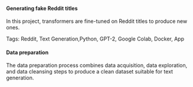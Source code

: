 #### Generating fake Reddit titles

In this project, transformers are fine-tuned on Reddit titles to produce new ones. 

Tags: Reddit, Text Generation,Python, GPT-2, Google Colab, Docker, App

#### Data preparation

The data preparation process combines data acquisition, data exploration, and data cleansing steps to produce a clean dataset suitable for text generation.
